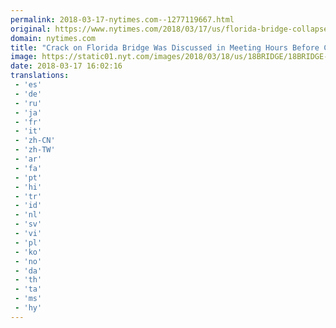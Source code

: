 ```yaml
---
permalink: 2018-03-17-nytimes.com--1277119667.html
original: https://www.nytimes.com/2018/03/17/us/florida-bridge-collapse-crack.html?partner=rss&amp;emc=rss
domain: nytimes.com
title: "Crack on Florida Bridge Was Discussed in Meeting Hours Before Collapse"
image: https://static01.nyt.com/images/2018/03/18/us/18BRIDGE/18BRIDGE-mediumThreeByTwo440.jpg
date: 2018-03-17 16:02:16
translations: 
 - 'es'
 - 'de'
 - 'ru'
 - 'ja'
 - 'fr'
 - 'it'
 - 'zh-CN'
 - 'zh-TW'
 - 'ar'
 - 'fa'
 - 'pt'
 - 'hi'
 - 'tr'
 - 'id'
 - 'nl'
 - 'sv'
 - 'vi'
 - 'pl'
 - 'ko'
 - 'no'
 - 'da'
 - 'th'
 - 'ta'
 - 'ms'
 - 'hy'
---
```


